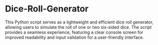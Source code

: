 # Dice-Roll-Generator
This Python script serves as a lightweight and efficient dice roll generator, allowing users to simulate the roll of one or two six-sided dice. The script provides a seamless experience, featuring a clear console screen for improved readability and input validation for a user-friendly interface.
